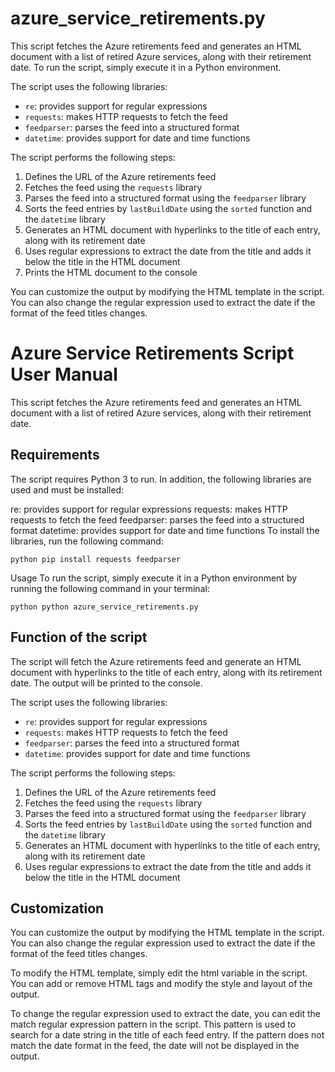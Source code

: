 # azure_service_retirements.py
 
 
This script fetches the Azure retirements feed and generates an HTML document with a list of retired Azure services, along with their retirement date. To run the script, simply execute it in a Python environment.

The script uses the following libraries:
- `re`: provides support for regular expressions
- `requests`: makes HTTP requests to fetch the feed
- `feedparser`: parses the feed into a structured format
- `datetime`: provides support for date and time functions

The script performs the following steps:
1. Defines the URL of the Azure retirements feed
2. Fetches the feed using the `requests` library
3. Parses the feed into a structured format using the `feedparser` library
4. Sorts the feed entries by `lastBuildDate` using the `sorted` function and the `datetime` library
5. Generates an HTML document with hyperlinks to the title of each entry, along with its retirement date
6. Uses regular expressions to extract the date from the title and adds it below the title in the HTML document
7. Prints the HTML document to the console

You can customize the output by modifying the HTML template in the script. You can also change the regular expression used to extract the date if the format of the feed titles changes.

# Azure Service Retirements Script User Manual
This script fetches the Azure retirements feed and generates an HTML document with a list of retired Azure services, along with their retirement date.

## Requirements
The script requires Python 3 to run. In addition, the following libraries are used and must be installed:

re: provides support for regular expressions
requests: makes HTTP requests to fetch the feed
feedparser: parses the feed into a structured format
datetime: provides support for date and time functions
To install the libraries, run the following command:

 
`` python
pip install requests feedparser
``
 
Usage
To run the script, simply execute it in a Python environment by running the following command in your terminal:

`` python
python azure_service_retirements.py
`` 
## Function of the script
The script will fetch the Azure retirements feed and generate an HTML document with hyperlinks to the title of each entry, along with its retirement date. The output will be printed to the console.

The script uses the following libraries:
- `re`: provides support for regular expressions
- `requests`: makes HTTP requests to fetch the feed
- `feedparser`: parses the feed into a structured format
- `datetime`: provides support for date and time functions

The script performs the following steps:
1. Defines the URL of the Azure retirements feed
2. Fetches the feed using the `requests` library
3. Parses the feed into a structured format using the `feedparser` library
4. Sorts the feed entries by `lastBuildDate` using the `sorted` function and the `datetime` library
5. Generates an HTML document with hyperlinks to the title of each entry, along with its retirement date
6. Uses regular expressions to extract the date from the title and adds it below the title in the HTML document

## Customization
You can customize the output by modifying the HTML template in the script. You can also change the regular expression used to extract the date if the format of the feed titles changes.

To modify the HTML template, simply edit the html variable in the script. You can add or remove HTML tags and modify the style and layout of the output.

To change the regular expression used to extract the date, you can edit the match regular expression pattern in the script. This pattern is used to search for a date string in the title of each feed entry. If the pattern does not match the date format in the feed, the date will not be displayed in the output.

